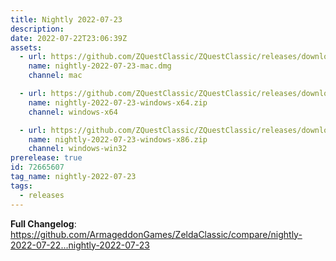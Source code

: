 ```yaml
---
title: Nightly 2022-07-23
description: 
date: 2022-07-22T23:06:39Z
assets: 
  - url: https://github.com/ZQuestClassic/ZQuestClassic/releases/download/nightly-2022-07-23/nightly-2022-07-23-mac.dmg
    name: nightly-2022-07-23-mac.dmg
    channel: mac

  - url: https://github.com/ZQuestClassic/ZQuestClassic/releases/download/nightly-2022-07-23/nightly-2022-07-23-windows-x64.zip
    name: nightly-2022-07-23-windows-x64.zip
    channel: windows-x64

  - url: https://github.com/ZQuestClassic/ZQuestClassic/releases/download/nightly-2022-07-23/nightly-2022-07-23-windows-x86.zip
    name: nightly-2022-07-23-windows-x86.zip
    channel: windows-win32
prerelease: true
id: 72665607
tag_name: nightly-2022-07-23
tags:
  - releases
---
```


**Full Changelog**: https://github.com/ArmageddonGames/ZeldaClassic/compare/nightly-2022-07-22...nightly-2022-07-23
